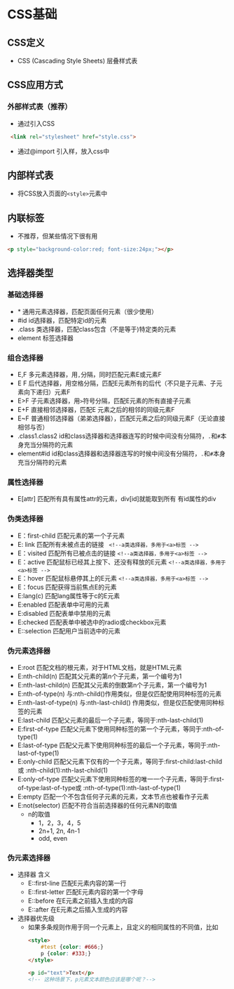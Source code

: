 # CSS基础
## CSS定义
- CSS (Cascading Style Sheets) 层叠样式表
## CSS应用方式
### 外部样式表（推荐）
* 通过<link>引入CSS
```html
 <link rel="stylesheet" href="style.css">
 ```
* 通过@import 引入样，放入css中
## 内部样式表
* 将CSS放入页面的`<style>`元素中
## 内联标签
* 不推荐，但某些情况下很有用
 ```html
 <p style="background-color:red; font-size:24px;"></p>
 ```
## 选择器类型
### 基础选择器
* \* 通用元素选择器，匹配页面任何元素（很少使用）
* \#id id选择器，匹配特定id的元素 
* .class 类选择器，匹配class包含（不是等于)特定类的元素
* element 标签选择器

### 组合选择器
* E,F 多元素选择器，用`,`分隔，同时匹配元素E或元素F
* E F 后代选择器，用空格分隔，匹配E元素所有的后代（不只是子元素、子元 素向下递归）元素F
* E>F 子元素选择器，用```>```符号分隔，匹配E元素的所有直接子元素
* E+F  直接相邻选择器，匹配E 元素之后的相邻的同级元素F
* E~F 普通相邻选择器（弟弟选择器），匹配E元素之后的同级元素F（无论直接相邻与否）
* .class1.class2 id和class选择器和选择器连写的时候中间没有分隔符，`.`和`#`本身充当分隔符的元素
* element#id id和class选择器和选择器连写的时候中间没有分隔符，`.`和`#`本身充当分隔符的元素
### 属性选择器
* E[attr] 匹配所有具有属性attr的元素，div[id]就能取到所有 有id属性的div

### 伪类选择器
* E：first-child 匹配元素的第一个子元素
* E: link 匹配所有未被点击的链接                   ` <!--a类选择器，多用于<a>标签 -->`
* E：visited 匹配所有已被点击的链接                 `<!--a类选择器，多用于<a>标签 -->`
* E：active 匹配鼠标已经其上按下、还没有释放的E元素   `<!--a类选择器，多用于<a>标签 -->`
* E：hover 匹配鼠标悬停其上的E元素                   `<!--a类选择器，多用于<a>标签 -->`
* E：focus 匹配获得当前焦点E的元素
* E:lang(c)	匹配lang属性等于c的E元素
* E:enabled	匹配表单中可用的元素
* E:disabled	匹配表单中禁用的元素
* E:checked	匹配表单中被选中的radio或checkbox元素
* E::selection	匹配用户当前选中的元素
### 伪元素选择器
* E:root	匹配文档的根元素，对于HTML文档，就是HTML元素
* E:nth-child(n)	匹配其父元素的第n个子元素，第一个编号为1
* E:nth-last-child(n)	匹配其父元素的倒数第n个子元素，第一个编号为1
* E:nth-of-type(n)	与:nth-child()作用类似，但是仅匹配使用同种标签的元素
* E:nth-last-of-type(n)	与:nth-last-child() 作用类似，但是仅匹配使用同种标签的元素
* E:last-child	匹配父元素的最后一个子元素，等同于:nth-last-child(1)
* E:first-of-type	匹配父元素下使用同种标签的第一个子元素，等同于:nth-of-type(1)
* E:last-of-type	匹配父元素下使用同种标签的最后一个子元素，等同于:nth-last-of-type(1)
* E:only-child	匹配父元素下仅有的一个子元素，等同于:first-child:last-child或 :nth-child(1):nth-last-child(1)
* E:only-of-type	匹配父元素下使用同种标签的唯一一个子元素，等同于:first-of-type:last-of-type或 :nth-of-type(1):nth-last-of-type(1)
* E:empty	匹配一个不包含任何子元素的元素，文本节点也被看作子元素
* E:not(selector)	匹配不符合当前选择器的任何元素N的取值
    * n的取值
        * 1，2，3，4，5    
        * 2n+1, 2n, 4n-1 
        * odd, even
### 伪元素选择器
* 选择器	含义
    * E::first-line	 匹配E元素内容的第一行
    * E::first-letter	 匹配E元素内容的第一个字母
    * E::before	 在E元素之前插入生成的内容
    * E::after	在E元素之后插入生成的内容
* 选择器优先级
    * 如果多条规则作用于同一个元素上，且定义的相同属性的不同值，比如
        ```html
        <style>
            #test {color: #666;}
            p {color: #333;}
        </style>

        <p id="text">Text</p>
        <!-- 这种场景下，p元素文本颜色应该是哪个呢？-->
        ```

